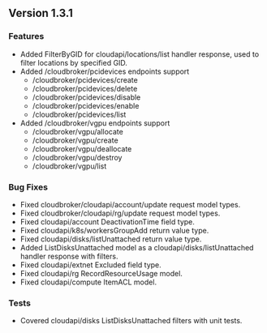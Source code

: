 ## Version 1.3.1

### Features

- Added FilterByGID for cloudapi/locations/list handler response, used to filter locations by specified GID.
- Added /cloudbroker/pcidevices endpoints support
  - /cloudbroker/pcidevices/create
  - /cloudbroker/pcidevices/delete
  - /cloudbroker/pcidevices/disable
  - /cloudbroker/pcidevices/enable
  - /cloudbroker/pcidevices/list
- Added /cloudbroker/vgpu endpoints support
  - /cloudbroker/vgpu/allocate
  - /cloudbroker/vgpu/create
  - /cloudbroker/vgpu/deallocate
  - /cloudbroker/vgpu/destroy
  - /cloudbroker/vgpu/list

### Bug Fixes

- Fixed cloudbroker/cloudapi/account/update request model types.
- Fixed cloudbroker/cloudapi/rg/update request model types.
- Fixed cloudapi/account DeactivationTime field type.
- Fixed cloudapi/k8s/workersGroupAdd return value type.
- Fixed cloudapi/disks/listUnattached return value type.
- Added ListDisksUnattached model as a cloudapi/disks/listUnattached handler response with filters.
- Fixed cloudapi/extnet Excluded field type.
- Fixed cloudapi/rg RecordResourceUsage model.
- Fixed cloudapi/compute ItemACL model.

### Tests

- Covered cloudapi/disks ListDisksUnattached filters with unit tests.

